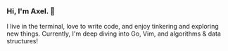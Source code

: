 ### Hi, I'm Axel. 👋

I live in the terminal, love to write code, and enjoy tinkering and exploring new things. Currently, I'm deep diving into Go, Vim, and algorithms & data structures!
